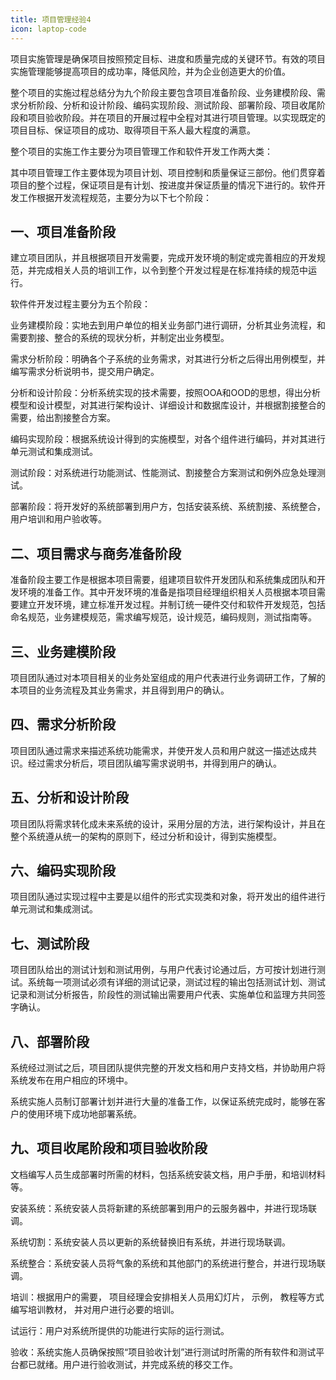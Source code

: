 ```yaml
---
title: 项目管理经验4
icon: laptop-code
---
```


项目实施管理是确保项目按照预定目标、进度和质量完成的关键环节。有效的项目实施管理能够提高项目的成功率，降低风险，并为企业创造更大的价值。

整个项目的实施过程总结分为九个阶段主要包含项目准备阶段、业务建模阶段、需求分析阶段、分析和设计阶段、编码实现阶段、测试阶段、部署阶段、项目收尾阶段和项目验收阶段。并在项目的开展过程中全程对其进行项目管理。以实现既定的项目目标、保证项目的成功、取得项目干系人最大程度的满意。

整个项目的实施工作主要分为项目管理工作和软件开发工作两大类：

其中项目管理工作主要体现为项目计划、项目控制和质量保证三部份。他们贯穿着项目的整个过程，保证项目是有计划、按进度并保证质量的情况下进行的。软件开发工作根据开发流程规范，主要分为以下七个阶段：

## 一、项目准备阶段

建立项目团队，并且根据项目开发需要，完成开发环境的制定或完善相应的开发规范，并完成相关人员的培训工作，以令到整个开发过程是在标准持续的规范中运行。

软件件开发过程主要分为五个阶段：

业务建模阶段：实地去到用户单位的相关业务部门进行调研，分析其业务流程，和需要割接、整合的系统的现状分析，并制定出业务模型。

需求分析阶段：明确各个子系统的业务需求，对其进行分析之后得出用例模型，并编写需求分析说明书，提交用户确定。

分析和设计阶段：分析系统实现的技术需要，按照OOA和OOD的思想，得出分析模型和设计模型，对其进行架构设计、详细设计和数据库设计，并根据割接整合的需要，给出割接整合方案。        

编码实现阶段：根据系统设计得到的实施模型，对各个组件进行编码，并对其进行单元测试和集成测试。

测试阶段：对系统进行功能测试、性能测试、割接整合方案测试和例外应急处理测试。

部署阶段：将开发好的系统部署到用户方，包括安装系统、系统割接、系统整合，用户培训和用户验收等。

## 二、项目需求与商务准备阶段

准备阶段主要工作是根据本项目需要，组建项目软件开发团队和系统集成团队和开发环境的准备工作。其中开发环境的准备是指项目经理组织相关人员根据本项目需要建立开发环境，建立标准开发过程。并制订统一硬件交付和软件开发规范，包括命名规范，业务建模规范，需求编写规范，设计规范，编码规则，测试指南等。

## 三、业务建模阶段

项目团队通过对本项目相关的业务处室组成的用户代表进行业务调研工作，了解的本项目的业务流程及其业务需求，并且得到用户的确认。

## 四、需求分析阶段

项目团队通过需求来描述系统功能需求，并使开发人员和用户就这一描述达成共识。经过需求分析后，项目团队编写需求说明书，并得到用户的确认。

## 五、分析和设计阶段

项目团队将需求转化成未来系统的设计，采用分层的方法，进行架构设计，并且在整个系统遵从统一的架构的原则下，经过分析和设计，得到实施模型。

## 六、编码实现阶段

项目团队通过实现过程中主要是以组件的形式实现类和对象，将开发出的组件进行单元测试和集成测试。

## 七、测试阶段

项目团队给出的测试计划和测试用例，与用户代表讨论通过后，方可按计划进行测试。系统每一项测试必须有详细的测试记录，测试过程的输出包括测试计划、测试记录和测试分析报告，阶段性的测试输出需要用户代表、实施单位和监理方共同签字确认。

## 八、部署阶段

系统经过测试之后，项目团队提供完整的开发文档和用户支持文档，并协助用户将系统发布在用户相应的环境中。

系统实施人员制订部署计划并进行大量的准备工作，以保证系统完成时，能够在客户的使用环境下成功地部署系统。

## 九、项目收尾阶段和项目验收阶段

文档编写人员生成部署时所需的材料，包括系统安装文档，用户手册，和培训材料等。

安装系统：系统安装人员将新建的系统部署到用户的云服务器中，并进行现场联调。

系统切割：系统安装人员以更新的系统替换旧有系统，并进行现场联调。

系统整合：系统安装人员将气象的系统和其他部门的系统进行整合，并进行现场联调。

培训：根据用户的需要， 项目经理会安排相关人员用幻灯片， 示例， 教程等方式编写培训教材， 并对用户进行必要的培训。

试运行：用户对系统所提供的功能进行实际的运行测试。

验收：系统实施人员确保按照“项目验收计划”进行测试时所需的所有软件和测试平台都已就绪。用户进行验收测试，并完成系统的移交工作。​​​​​​​

